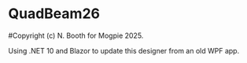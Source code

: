 # QuadBeam26
#Copyright (c) N. Booth for Mogpie 2025.

Using .NET 10 and Blazor to update this designer from an old WPF app.

